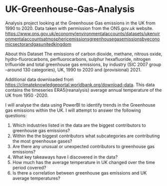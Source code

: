 # UK-Greenhouse-Gas-Analysis
Analysis project looking at the Greenhouse Gas emissions in the UK from 1990 to 2020. Data taken with permission from the ONS.gov.uk website. https://www.ons.gov.uk/economy/environmentalaccounts/datasets/ukenvironmentalaccountsatmosphericemissionsgreenhousegasemissionsbyeconomicsectorandgasunitedkingdom

About this Dataset
The emissions of carbon dioxide, methane, nitrous oxide, hydro-fluorocarbons, perfluorocarbons, sulphur hexafluoride, nitrogen trifluoride and total greenhouse gas emissions, by industry (SIC 2007 group –around 130 categories), UK, 1990 to 2020 and (provisional) 2021. 

Additional data downloaded from https://climateknowledgeportal.worldbank.org/download-data. This data contains the timeseries ERA5(reanalysis) average annual temperature of the UK from 1950 -2020.

I will analyse the data using PowerBI to identify trends in the Greenhouse gas emissions within the UK. I will attempt to answer the following questions:
1. Which industries listed in the data are the biggest contributors to greenhouse gas emissions?
2. Within the the biggest contributors what subcategories are contributing the most greenhouse gases?
3. Are there any unusual or unexpected contributors to greenhouse gas emissions?
4. What key takeaways have I discovered in the data?
5. How much has the average temperature in UK changed over the time period covered?
6. Is there a correlation between greenhouse gas emissions and UK average temperatures?
